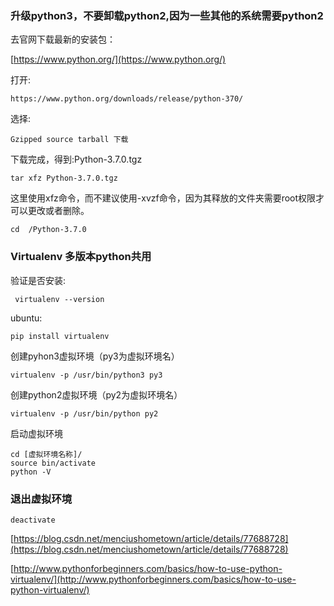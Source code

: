 ### 升级python3，不要卸载python2,因为一些其他的系统需要python2

去官网下载最新的安装包：

[https://www.python.org/](https://www.python.org/)

打开:

	https://www.python.org/downloads/release/python-370/
	
选择:

	Gzipped source tarball 下载
	
下载完成，得到:Python-3.7.0.tgz 

	tar xfz Python-3.7.0.tgz 

这里使用xfz命令，而不建议使用-xvzf命令，因为其释放的文件夹需要root权限才可以更改或者删除。

	cd  /Python-3.7.0
	
### Virtualenv 多版本python共用
验证是否安装:

	 virtualenv --version
	 
ubuntu:

	pip install virtualenv
	
创建pyhon3虚拟环境（py3为虚拟环境名）

	virtualenv -p /usr/bin/python3 py3
	
创建python2虚拟环境（py2为虚拟环境名）

	virtualenv -p /usr/bin/python py2
	
启动虚拟环境

	cd [虚拟环境名称]/
	source bin/activate
	python -V
### 退出虚拟环境

	deactivate


[https://blog.csdn.net/menciushometown/article/details/77688728](https://blog.csdn.net/menciushometown/article/details/77688728)

[http://www.pythonforbeginners.com/basics/how-to-use-python-virtualenv/](http://www.pythonforbeginners.com/basics/how-to-use-python-virtualenv/)
